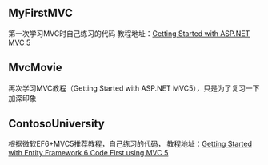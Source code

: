

## MyFirstMVC
第一次学习MVC时自己练习的代码
教程地址：[Getting Started with ASP.NET MVC 5](http://www.asp.net/mvc/overview/getting-started/introduction/getting-started) 

## MvcMovie
再次学习MVC教程（Getting Started with ASP.NET MVC5），只是为了复习一下加深印象

## ContosoUniversity
根据微软EF6+MVC5推荐教程，自己练习的代码，
教程地址：[Getting Started with Entity Framework 6 Code First using MVC 5](http://www.asp.net/mvc/overview/getting-started/getting-started-with-ef-using-mvc/creating-an-entity-framework-data-model-for-an-asp-net-mvc-application)
